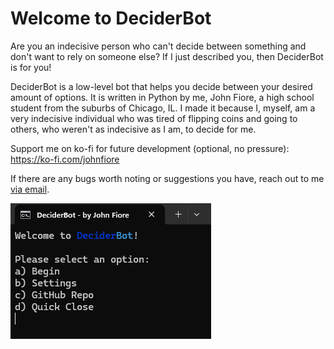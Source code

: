 # Welcome to DeciderBot
Are you an indecisive person who can't decide between something and don't want to rely on someone else? If I just described you, then DeciderBot is for you!

DeciderBot is a low-level bot that helps you decide between your desired amount of options. It is written in Python by me, John Fiore, a high school student from the suburbs of Chicago, IL. I made it because I, myself, am a very indecisive individual who was tired of flipping coins and going to others, who weren't as indecisive as I am, to decide for me.

Support me on ko-fi for future development (optional, no pressure): https://ko-fi.com/johnfiore

If there are any bugs worth noting or suggestions you have, reach out to me [via email](mailto:johnfioregames@gmail.com).

![app_photo](https://github.com/john-fiore/DeciderBot/blob/main/rm_photo.png?raw=true)
